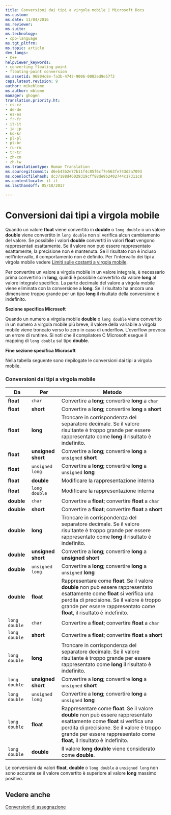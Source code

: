 ```yaml
---
title: Conversioni dai tipi a virgola mobile | Microsoft Docs
ms.custom: 
ms.date: 11/04/2016
ms.reviewer: 
ms.suite: 
ms.technology:
- cpp-language
ms.tgt_pltfrm: 
ms.topic: article
dev_langs:
- C++
helpviewer_keywords:
- converting floating point
- floating-point conversion
ms.assetid: 96804c8e-fa3b-4742-9006-0082ed9e57f2
caps.latest.revision: 9
author: mikeblome
ms.author: mblome
manager: ghogen
translation.priority.ht:
- cs-cz
- de-de
- es-es
- fr-fr
- it-it
- ja-jp
- ko-kr
- pl-pl
- pt-br
- ru-ru
- tr-tr
- zh-cn
- zh-tw
ms.translationtype: Human Translation
ms.sourcegitcommit: d6eb43b2e77b11f4c85f6cf7e563fe743d2a7093
ms.openlocfilehash: dc37188d46029319cff88de9b2402744c17311c8
ms.contentlocale: it-it
ms.lasthandoff: 05/18/2017

---
```

# <a name="conversions-from-floating-point-types"></a>Conversioni dai tipi a virgola mobile
Quando un valore **float** viene convertito in **double** o `long double` o un valore **double** viene convertito in `long double` non si verifica alcun cambiamento del valore. Se possibile i valori **double** convertiti in valori **float** vengono rappresentati esattamente. Se il valore non può essere rappresentato esattamente, la precisione non è mantenuta. Se il risultato non è incluso nell'intervallo, il comportamento non è definito. Per l'intervallo dei tipi a virgola mobile vedere [Limiti sulle costanti a virgola mobile](../c-language/limits-on-floating-point-constants.md).  
  
 Per convertire un valore a virgola mobile in un valore integrale, è necessario prima convertirlo in **long**, quindi è possibile convertirlo da valore **long** al valore integrale specifico. La parte decimale del valore a virgola mobile viene eliminata con la conversione a **long**. Se il risultato ha ancora una dimensione troppo grande per un tipo **long** il risultato della conversione è indefinito.  
  
 **Sezione specifica Microsoft**  
  
 Quando un numero a virgola mobile **double** o `long double` viene convertito in un numero a virgola mobile più breve, il valore della variabile a virgola mobile viene troncato verso lo zero in caso di underflow. L'overflow provoca un errore di runtime. Si noti che il compilatore C Microsoft esegue il mapping di `long double` sul tipo **double**.  
  
 **Fine sezione specifica Microsoft**  
  
 Nella tabella seguente sono riepilogate le conversioni dai tipi a virgola mobile.  
  
### <a name="conversions-from-floating-point-types"></a>Conversioni dai tipi a virgola mobile  
  
|Da|Per|Metodo|  
|----------|--------|------------|  
|**float**|`char`|Convertire a **long**; convertire **long** a `char`|  
|**float**|**short**|Convertire a **long**; convertire **long** a **short**|  
|**float**|**long**|Troncare in corrispondenza del separatore decimale. Se il valore risultante è troppo grande per essere rappresentato come **long** il risultato è indefinito.|  
|**float**|**unsigned short**|Convertire a **long**; convertire **long** a `unsigned` **short**|  
|**float**|`unsigned long`|Convertire a **long**; convertire **long** a `unsigned` **long**|  
|**float**|**double**|Modificare la rappresentazione interna|  
|**float**|`long double`|Modificare la rappresentazione interna|  
|**double**|`char`|Convertire a **float**; convertire **float** a `char`|  
|**double**|**short**|Convertire a **float**; convertire **float** a **short**|  
|**double**|**long**|Troncare in corrispondenza del separatore decimale. Se il valore risultante è troppo grande per essere rappresentato come **long** il risultato è indefinito.|  
|**double**|**unsigned short**|Convertire a **long**; convertire **long** a **unsigned short**|  
|**double**|`unsigned long`|Convertire a **long**; convertire **long** a `unsigned` **long**|  
|**double**|**float**|Rappresentare come **float**. Se il valore **double** non può essere rappresentato esattamente come **float** si verifica una perdita di precisione. Se il valore è troppo grande per essere rappresentato come **float**, il risultato è indefinito.|  
|`long double`|`char`|Convertire a **float**; convertire **float** a `char`|  
|`long double`|**short**|Convertire a **float**; convertire **float** a **short**|  
|`long double`|**long**|Troncare in corrispondenza del separatore decimale. Se il valore risultante è troppo grande per essere rappresentato come **long** il risultato è indefinito.|  
|`long double`|**unsigned short**|Convertire a **long**; convertire **long** a `unsigned` **short**|  
|`long double`|`unsigned long`|Convertire a **long**; convertire **long** a `unsigned` **long**|  
|`long double`|**float**|Rappresentare come **float**. Se il valore **double** non può essere rappresentato esattamente come **float** si verifica una perdita di precisione. Se il valore è troppo grande per essere rappresentato come **float**, il risultato è indefinito.|  
|`long double`|**double**|Il valore **long double** viene considerato come **double**.|  
  
 Le conversioni da valori **float**, **double** o `long double` a `unsigned long` non sono accurate se il valore convertito è superiore al valore **long** massimo positivo.  
  
## <a name="see-also"></a>Vedere anche  
 [Conversioni di assegnazione](../c-language/assignment-conversions.md)

